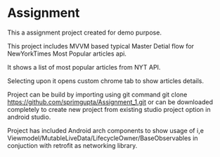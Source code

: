 # Assignment
This a assignment project created for demo purpose.

This project includes MVVM based typical Master Detial flow for NewYorkTimes Most Popular articles api.

It shows a list of most popular articles from NYT API.

Selecting upon it opens custom chrome tab to show articles details.

Project can be build by importing using git command git clone https://github.com/sprimgupta/Assignment_1.git or can be downloaded completely to create new project from existing studio project option in android studio.

Project has included Android arch components to show usage of i,e Viewmodel/MutableLiveData/LifecycleOwner/BaseObservables in conjuction with retrofit as networking library.

